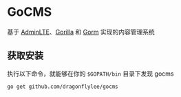 # GoCMS
基于 [AdminLTE](https://adminlte.io)、[Gorilla](http://www.gorillatoolkit.org) 和 [Gorm](http://gorm.io) 实现的内容管理系统

## 获取安装

执行以下命令，就能够在你的 `$GOPATH/bin` 目录下发现 gocms
```bash
go get github.com/dragonflylee/gocms
```
